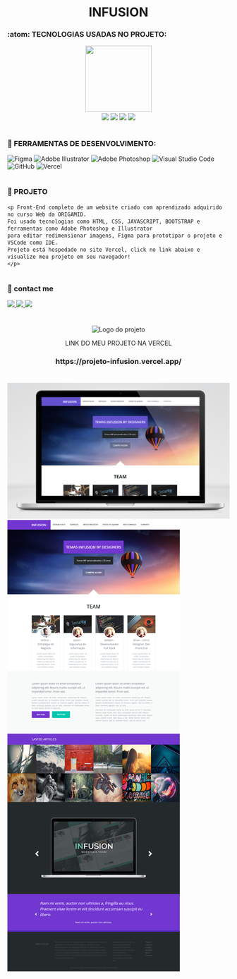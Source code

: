 <div align="center">
<h1 align="center">INFUSION </h1>
  </div>

### :atom: TECNOLOGIAS USADAS NO PROJETO:
<div align="center">
<img src="https://github.com/luizjxcoder/luizjxcoder/blob/main/cadeirasemfundo.png" width="150" height="150"/> </div>
<div align="center">
<img src="https://img.shields.io/badge/HTML5-E34F26?style=for-the-badge&logo=html5&logoColor=white"> <img src="https://img.shields.io/badge/CSS3-1572B6?style=for-the-badge&logo=css3&logoColor=white"/> <img src="https://img.shields.io/badge/JavaScript-F7DF1E?style=for-the-badge&logo=javascript&logoColor=black">
<img src="https://img.shields.io/badge/Bootstrap-563D7C?style=for-the-badge&logo=bootstrap&logoColor=white"/>
</div>

#
### :toolbox: FERRAMENTAS DE DESENVOLVIMENTO:
![Figma](https://img.shields.io/badge/figma-%23F24E1E.svg?style=for-the-badge&logo=figma&logoColor=white)
![Adobe Illustrator](https://img.shields.io/badge/adobe%20illustrator-%23FF9A00.svg?style=for-the-badge&logo=adobe%20illustrator&logoColor=white)
![Adobe Photoshop](https://img.shields.io/badge/adobe%20photoshop-%2331A8FF.svg?style=for-the-badge&logo=adobe%20photoshop&logoColor=white)
![Visual Studio Code](https://img.shields.io/badge/Visual%20Studio%20Code-0078d7.svg?style=for-the-badge&logo=visual-studio-code&logoColor=white)
![GitHub](https://img.shields.io/badge/github-%23121011.svg?style=for-the-badge&logo=github&logoColor=white)
![Vercel](https://img.shields.io/badge/vercel-%23000000.svg?style=for-the-badge&logo=vercel&logoColor=white)

#
### :triangular_ruler: PROJETO
```
<p Front-End completo de um website criado com aprendizado adquirido no curso Web da ORIGAMID.
Foi usado tecnologias como HTML, CSS, JAVASCRIPT, BOOTSTRAP e ferramentas como Adobe Photoshop e Illustrator 
para editar redimensionar imagens, Figma para prototipar o projeto e VSCode como IDE.
Projeto está hospedado no site Vercel, click no link abaixo e visualize meu projeto em seu navegador!
</p>
```

#
### :email: contact me
<a href="https://contate.me/jxcoder"  alt="WhatsApp" target="_blank">
<img src="https://img.shields.io/badge/WhatsApp-25D366?style=for-the-badge&logo=whatsapp&logoColor=white"/>
</a>
<a href="mailto:jxcoder.dev@gmail.com" alt="Gmail" target="_blank">
<img src="https://img.shields.io/badge/Gmail-D14836?style=for-the-badge&logo=gmail&logoColor=white"/>
</a>
<a href="https://www.instagram.com/luizjangel/"  alt="Instagram" target="_blank">
<img src="https://img.shields.io/badge/Instagram-E4405F?style=for-the-badge&logo=instagram&logoColor=white"/>
</a>

#
<div align="center">
    <img alt="Logo do projeto" src="https://raw.githubusercontent.com/gdcmarinho/links-uteis/master/logo.png">
     <p>LINK DO MEU PROJETO NA VERCEL</p>
  <h3>https://projeto-infusion.vercel.app/</h3>
</div>

#
<img src="https://github.com/luizjxcoder/PROJETO-INFUSION/blob/master/img/prints/MacBook%20Pro%20Retina.png">
<img src="https://github.com/luizjxcoder/PROJETO-INFUSION/blob/master/img/prints/screenshot-projeto-infusion.png">

